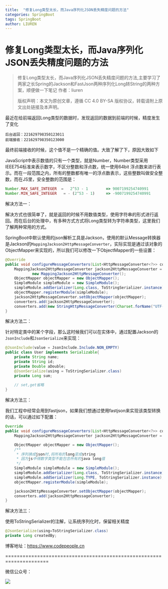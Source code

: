 ```yaml
---
title:  "修复Long类型太长，而Java序列化JSON丢失精度问题的方法"
categories: SpringBoot
tags: SpringBoot
author: LIUREN
---
```


# 修复Long类型太长，而Java序列化JSON丢失精度问题的方法

> 修复Long类型太长，而Java序列化JSON丢失精度问题的方法,主要学习了两家之长Spring的Jackson和FastJson两种序列化Long转String的两种方案，顺便做一下笔记
> 作者：liuren
>
> 版权声明：本文为原创文章，遵循 CC 4.0 BY-SA 版权协议，转载请附上原文出处链接及本声明。



最近在给前端返回Long类型的数据时，发现返回的数据到前端的时候，精度发生了变化

```undefined
后台返回：221629798350123011
前端接收：221629798350123000
```

最终前端接收的时候，这个值不是一个精确的值。大致了解了下，原因大致如下

JavaScript中表示数值的只有一个类型，就是Number，Number类型采用IEEE754标准来表示数字，不区分整数和浮点数，统一使用64bit 浮点数来进行表示。而在一段范围之内，所有的整数都有唯一的浮点数表示，这些整数叫做安全整数，而在JS里，安全整数的范围是：

```jsx
Number.MAX_SAFE_INTEGER  =   2^53 - 1        => 9007199254740991
Number.MIN_SAFE_INTEGER   = - (2^53 - 1)     => -9007199254740991
```



解决方法一：



解决方式也很简单了，就是返回的时候不用数值类型，使用字符串的形式进行返回。而在后台的处理中，有多种方式方式将Long类型转为字符串类型，这里我们了解两种常用的方式。

SpringBoot中默认使用的json解析工具是Jackson，使用的默认Message转换器是Jackson的`MappingJackson2HttpMessageConverter`，实际实现是通过该对象的ObjectMapper来实现的，所以我们可以修改一下ObjectMapper的一些设置：

```java
@Override
public void configureMessageConverters(List<HttpMessageConverter<?>> converters) {
    MappingJackson2HttpMessageConverter jackson2HttpMessageConverter =
            new MappingJackson2HttpMessageConverter();
    ObjectMapper objectMapper = new ObjectMapper();
    SimpleModule simpleModule = new SimpleModule();
    simpleModule.addSerializer(Long.class, ToStringSerializer.instance);
    objectMapper.registerModule(simpleModule);
    jackson2HttpMessageConverter.setObjectMapper(objectMapper);
    converters.add(jackson2HttpMessageConverter);
    converters.add(new StringHttpMessageConverter(Charset.forName("UTF-8")));
}
```

解决方法二：

针对特定类中的某个字段，那么这时候我们可以在实体中，通过配置Jackson的`JsonInclude`和`JsonSerialize`来实现：

```java
@JsonInclude(value = JsonInclude.Include.NON_EMPTY)
public class User implements Serializable{
    private String name;
    private String id;
    private Double aDouble;
    @JsonSerialize(using = ToStringSerializer.class)
    private Long sum;
    
    // set,get省略
}
```



解决方法三：

我们工程中经常会用到fastjson，如果我们想通过使用fastjson来实现该类型转换的话，可以通过如下配置：

```java
Override
public void configureMessageConverters(List<HttpMessageConverter<?>> converters) {
    MappingJackson2HttpMessageConverter jackson2HttpMessageConverter = new MappingJackson2HttpMessageConverter();

    ObjectMapper objectMapper = new ObjectMapper();
    /**
     * 序列换成json时,将所有的long变成string
     * 因为js中得数字类型不能包含所有的java long值
     */
    SimpleModule simpleModule = new SimpleModule();
    simpleModule.addSerializer(Long.class, ToStringSerializer.instance);
    simpleModule.addSerializer(Long.TYPE, ToStringSerializer.instance);
    objectMapper.registerModule(simpleModule);

    jackson2HttpMessageConverter.setObjectMapper(objectMapper);
    converters.add(jackson2HttpMessageConverter);
}
```

解决方法三：

使用ToStringSerializer的注解，让系统序列化时，保留相关精度

```java
@JsonSerialize(using=ToStringSerializer.class)
private Long createdBy;
```



博客地址：<https://www.codepeople.cn>

=====================================================================

微信公众号：

![](https://www.codepeople.cn/imges/weixin_icon/weixin.jpg)
